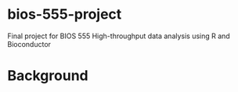 # bios-555-project
Final project for BIOS 555 High-throughput data analysis using R and Bioconductor

# Background

